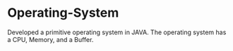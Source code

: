 # Operating-System
Developed a primitive operating system in JAVA. 
The operating system has a CPU, Memory, and a Buffer.

